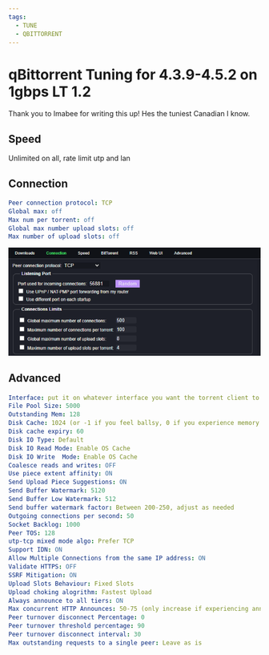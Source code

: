 ```yaml
---
tags:
  - TUNE
  - QBITTORRENT
---
```


# qBittorrent Tuning for 4.3.9-4.5.2 on 1gbps LT 1.2

Thank you to Imabee for writing this up! Hes the tuniest Canadian I know.

## Speed

Unlimited on all, rate limit utp and lan

## Connection

``` yaml
Peer connection protocol: TCP
Global max: off
Max num per torrent: off
Global max number upload slots: off
Max number of upload slots: off
```

![Connection](../assets/connection.png)

## Advanced

  ``` yaml
  Interface: put it on whatever interface you want the torrent client to bind to
  File Pool Size: 5000
  Outstanding Mem: 128
  Disk Cache: 1024 (or -1 if you feel ballsy, 0 if you experience memory leaks)
  Disk cache expiry: 60
  Disk IO Type: Default
  Disk IO Read Mode: Enable OS Cache
  Disk IO Write  Mode: Enable OS Cache
  Coalesce reads and writes: OFF
  Use piece extent affinity: ON
  Send Upload Piece Suggestions: ON
  Send Buffer Watermark: 5120
  Send Buffer Low Watermark: 512
  Send buffer watermark factor: Between 200-250, adjust as needed
  Outgoing connections per second: 50
  Socket Backlog: 1000
  Peer TOS: 128
  utp-tcp mixed mode algo: Prefer TCP
  Support IDN: ON
  Allow Multiple Connections from the same IP address: ON
  Validate HTTPS: OFF
  SSRF Mitigation: ON
  Upload Slots Behaviour: Fixed Slots
  Upload choking alogrithm: Fastest Upload
  Always announce to all tiers: ON
  Max concurrent HTTP Announces: 50-75 (only increase if experiencing announce issues with very high amount of torrents loaded in client)
  Peer turnover disconnect Percentage: 0
  Peer turnover threshold percentage: 90
  Peer turnover disconnect interval: 30
  Max outstanding requests to a single peer: Leave as is
  ```
